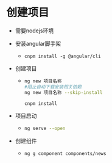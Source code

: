 # 创建项目

+ 需要nodejs环境

+ 安装angular脚手架

  + ```npm
    cnpm install -g @angular/cli
    ```

+ 创建项目

  + ```bash
    ng new 项目名称
    #阻止自动下载安装相关依赖
    ng new 项目名称 --skip-install
    
    cnpm install
    ```

+ 项目启动

  + ```bash
    ng serve --open
    ```

+ 创建组件

  + ```bash
    ng g component components/news
    ```

